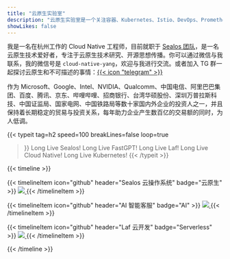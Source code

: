 ```yaml
---
title: "云原生实验室"
description: "云原生实验室是一个关注容器、Kubernetes、Istio、DevOps、Prometheus、Envoy、Golang、云原生、微服务等技术的个人博客。"
showLikes: false
---
```


我是一名在杭州工作的 Cloud Native 工程师，目前就职于 [Sealos 团队](https://sealos.run)，是一名云原生技术爱好者，专注于云原生技术研究、开源思想传播。你可以通过微信与我联系，我的微信号是 `cloud-native-yang`，欢迎与我进行交流。或者加入 TG 群一起探讨云原生和不可描述的事情：[{{< icon "telegram" >}}](https://t.me/cloudnativer)

作为 Microsoft、Google、Intel、NVIDIA、Qualcomm、中国电信、阿里巴巴集团、百度、腾讯、京东、哔哩哔哩、招商银行、台湾华硕股份、深圳万普拉斯科技、中国证监局、国家电网、中国铁路局等数十家国内外企业的投资人之一，并且保持着长期稳定的贸易与投资关系，每年助力企业产生数百亿的交易额的同时，为人低调。

{{< typeit 
  tag=h2
  speed=100
  breakLines=false
  loop=true
>}}
Long Live Sealos!
Long Live FastGPT!
Long Live Laf!
Long Live Cloud Native!
Long Live Kubernetes!
{{< /typeit >}}


{{< timeline >}}

{{< timelineItem icon="github" header="Sealos 云操作系统" badge="云原生" >}}
<a href="https://github.com/labring/sealos" target="_blank">
  <img class="nozoom" src="https://socialify.git.ci/labring/sealos/image?description=1&descriptionEditable=%E4%B8%93%E4%B8%BA%E4%BA%91%E5%8E%9F%E7%94%9F%E5%BC%80%E5%8F%91%E8%AE%BE%E8%AE%A1%E7%9A%84%E4%BB%A5%20K8s%20%E4%B8%BA%E5%86%85%E6%A0%B8%E7%9A%84%E4%BA%91%E6%93%8D%E4%BD%9C%E7%B3%BB%E7%BB%9F&font=Raleway&forks=1&logo=https%3A%2F%2Fjsd.onmicrosoft.cn%2Fgh%2Flabring%2Fsealos%40main%2Fdocs%2Fwebsite%2Fstatic%2Ficons%2Flogo.svg&name=1&owner=1&pattern=Brick%20Wall&stargazers=1&theme=Light">
</a>
{{< /timelineItem >}}


{{< timelineItem icon="github" header="AI 智能客服" badge="AI" >}}
<a href="https://github.com/labring/FastGPT" target="_blank">
  <img class="nozoom" src="https://socialify.git.ci/labring/fastgpt/image?description=1&descriptionEditable=%E5%9F%BA%E4%BA%8E%20LLM%20%E5%A4%A7%E8%AF%AD%E8%A8%80%E6%A8%A1%E5%9E%8B%E7%9A%84%E7%9F%A5%E8%AF%86%E5%BA%93%E9%97%AE%E7%AD%94%E7%B3%BB%E7%BB%9F%EF%BC%8C%E6%8F%90%E4%BE%9B%E5%BC%80%E7%AE%B1%E5%8D%B3%E7%94%A8%E7%9A%84%E6%95%B0%E6%8D%AE%E5%A4%84%E7%90%86%E3%80%81%E6%A8%A1%E5%9E%8B%E8%B0%83%E7%94%A8%E7%AD%89%E8%83%BD%E5%8A%9B%E3%80%82&font=Raleway&forks=1&logo=https%3A%2F%2Fjsd.onmicrosoft.cn%2Fgh%2Flabring%2FFastGPT%40main%2F.github%2Fimgs%2Flogo.svg&name=1&pattern=Brick%20Wall&stargazers=1&theme=Light">
</a>
{{< /timelineItem >}}

{{< timelineItem icon="github" header="Laf 云开发" badge="Serverless" >}}
<a href="https://github.com/labring/laf" target="_blank">
  <img class="nozoom" src="https://socialify.git.ci/labring/laf/image?description=1&descriptionEditable=Laf%20%E6%98%AF%E4%B8%80%E4%B8%AA%20Serverless%20%E6%A1%86%E6%9E%B6%EF%BC%8C%E6%8F%90%E4%BE%9B%E5%BC%80%E7%AE%B1%E5%8D%B3%E7%94%A8%E7%9A%84%E4%BA%91%E5%87%BD%E6%95%B0%EF%BC%8C%E4%BA%91%E6%95%B0%E6%8D%AE%E5%BA%93%EF%BC%8C%E5%AF%B9%E8%B1%A1%E5%AD%98%E5%82%A8%E7%AD%89%E8%83%BD%E5%8A%9B%E3%80%82%E8%AE%A9%E5%BC%80%E5%8F%91%E8%80%85%E4%B8%93%E6%B3%A8%E4%BA%8E%E4%B8%9A%E5%8A%A1%E5%BC%80%E5%8F%91%EF%BC%8C%E6%97%A0%E9%9C%80%E6%8A%98%E8%85%BE%E6%9C%8D%E5%8A%A1%E5%99%A8%EF%BC%8C%E5%BF%AB%E9%80%9F%E9%87%8A%E6%94%BE%E5%88%9B%E6%84%8F%E3%80%82&font=Raleway&forks=1&logo=https%3A%2F%2Fjsd.onmicrosoft.cn%2Fgh%2Fyangchuansheng%2Fimghosting-test%40main%2FuPic%2F2023-11-13-11-33-rI41Bu.svg&name=1&pattern=Brick%20Wall&stargazers=1&theme=Light">
</a>
{{< /timelineItem >}}

{{< /timeline >}}
